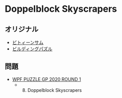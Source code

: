 # Doppelblock Skyscrapers

## オリジナル
- [ビトィーンサム](doppelblock.md)
- [ビルディングパズル](skyscrapers.md)

## 問題
- [WPF PUZZLE GP 2020 ROUND 1](../questions/wpfpgp2020-1.md)
	- 8. Doppelblock Skyscrapers
